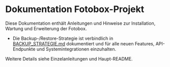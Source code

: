 # Dokumentation Fotobox-Projekt

Diese Dokumentation enthält Anleitungen und Hinweise zur Installation, Wartung und Erweiterung der Fotobox.

- Die Backup-/Restore-Strategie ist verbindlich in [BACKUP_STRATEGIE.md](../BACKUP_STRATEGIE.md) dokumentiert und für alle neuen Features, API-Endpunkte und Systemintegrationen einzuhalten.

Weitere Details siehe Einzelanleitungen und Haupt-README.